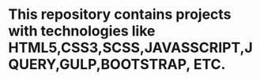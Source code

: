 # This repository contains projects with technologies like HTML5,CSS3,SCSS,JAVASSCRIPT,JQUERY,GULP,BOOTSTRAP, ETC.
